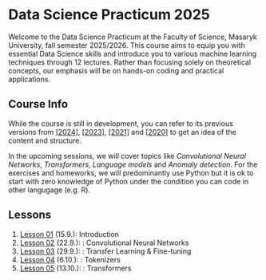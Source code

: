 # Data Science Practicum 2025

Welcome to the Data Science Practicum at the Faculty of Science, Masaryk University, fall semester 2025/2026. This course aims to equip you with essential Data Science skills and introduce you to various machine learning techniques through 12 lectures. Rather than focusing solely on theoretical concepts, our emphasis will be on hands-on coding and practical applications.

## Course Info

While the course is still in development, you can refer to its previous versions from [[2024]](https://github.com/simecek/dspracticum2024), [[2023]](https://github.com/simecek/dspracticum2023), [[2021]](https://github.com/simecek/dspracticum2021) and [[2020]](https://github.com/simecek/dspracticum2020) to get an idea of the content and structure.

In the upcoming sessions, we will cover topics like *Convolutional Neural Networks*, *Transformers*, *Language models* and *Anomaly detection*. For the exercises and homeworks, we will predominantly use Python but it is ok to start with zero knowledge of Python under the condition you can code in other langugage (e.g. R).

## Lessons

  1. [Lesson 01](lesson01/) (15.9.): Introduction
  1. [Lesson 02](lesson02/) (22.9.): : Convolutional Neural Networks
  1. [Lesson 03](lesson03/) (29.9.): : Transfer Learning & Fine-tuning
  1. [Lesson 04](lesson04/) (6.10.): : Tokenizers
  1. [Lesson 05](lesson05/) (13.10.): : Transformers

